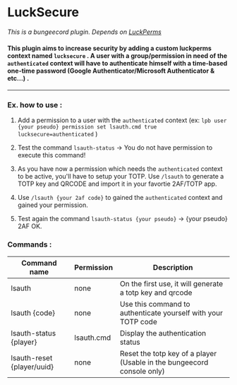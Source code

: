 # LuckSecure
*This is a bungeecord plugin. Depends on [LuckPerms](https://github.com/LuckPerms/LuckPerms)*

#### This plugin aims to increase security by adding a custom luckperms context named `lucksecure` . A user with a group/permission in need of the `authenticated` context will have to authenticate himself with a time-based one-time password (Google Authenticator/Microsoft Authenticator & etc...) .

---

### Ex. how to use :


1. Add a permission to a user with the `authenticated` context (ex: `lpb user {your pseudo} permission set lsauth.cmd true lucksecure=authenticated` )

2. Test the command `lsauth-status` -> You do not have permission to execute this command!

3. As you have now a permission which needs the `authenticated` context to be active, you'll have to setup your TOTP. Use `/lsauth` to generate a TOTP key and QRCODE and import it in your favortie 2AF/TOTP app.

4. Use `/lsauth {your 2af code}` to gained the `authenticated` context and gained your permission. 

5. Test again the command `lsauth-status {your pseudo}` -> {your pseudo} 2AF OK.

### Commands :

Command name | Permission | Description
--- | --- | ---
lsauth | none | On the first use, it will generate a totp key and qrcode
lsauth {code} | none | Use this command to authenticate yourself with your TOTP code
lsauth-status {player} | lsauth.cmd | Display the authentication status
lsauth-reset {player/uuid} | none | Reset the totp key of a player (Usable in the bungeecord console only)
